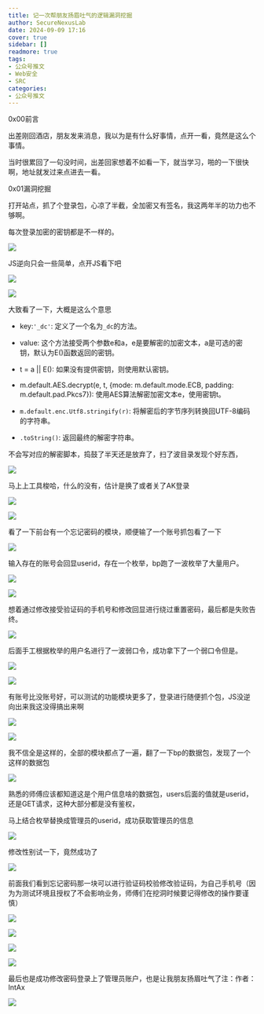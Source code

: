 ```yaml
---
title: 记一次帮朋友扬眉吐气的逻辑漏洞挖掘
author: SecureNexusLab
date: 2024-09-09 17:16
cover: true
sidebar: []
readmore: true
tags: 
- 公众号推文
- Web安全
- SRC
categories:
- 公众号推文
---
```


0x00前言

出差刚回酒店，朋友发来消息，我以为是有什么好事情，点开一看，竟然是这么个事情。



当时很累回了一句没时间，出差回家想着不如看一下，就当学习，啪的一下很快啊，地址就发过来点进去一看。



0x01漏洞挖掘



打开站点，抓了个登录包，心凉了半截，全加密又有签名，我这两年半的功力也不够啊。

每次登录加密的密钥都是不一样的。

![](/images/logical-vuln-mining-record/1.png)

JS逆向只会一些简单，点开JS看下吧

![](/images/logical-vuln-mining-record/2.png)

![](/images/logical-vuln-mining-record/3.png)

大致看了一下，大概是这么个意思

- key:`'_dc'`: 定义了一个名为`_dc`的方法。

- value: 这个方法接受两个参数e和a，e是要解密的加密文本，a是可选的密钥，默认为E()函数返回的密钥。

- t = a || E(): 如果没有提供密钥，则使用默认密钥。

- m.default.AES.decrypt(e, t, {mode: m.default.mode.ECB, padding: m.default.pad.Pkcs7}): 使用AES算法解密加密文本e，使用密钥t。

- `m.default.enc.Utf8.stringify(r)`: 将解密后的字节序列转换回UTF-8编码的字符串。

- `.toString()`: 返回最终的解密字符串。

 不会写对应的解密脚本，捣鼓了半天还是放弃了，扫了波目录发现个好东西，

![](/images/logical-vuln-mining-record/4.png)

马上上工具梭哈，什么的没有，估计是换了或者关了AK登录

![](/images/logical-vuln-mining-record/5.png)

![](/images/logical-vuln-mining-record/6.png)

看了一下前台有一个忘记密码的模块，顺便输了一个账号抓包看了一下

![](/images/logical-vuln-mining-record/7.png)

输入存在的账号会回显userid，存在一个枚举，bp跑了一波枚举了大量用户。

![](/images/logical-vuln-mining-record/8.png)

![](/images/logical-vuln-mining-record/9.png)

想着通过修改接受验证码的手机号和修改回显进行绕过重置密码，最后都是失败告终。

![](/images/logical-vuln-mining-record/10.png)

后面手工根据枚举的用户名进行了一波弱口令，成功拿下了一个弱口令但是。

![](/images/logical-vuln-mining-record/11.png)

![](/images/logical-vuln-mining-record/6.png)

有账号比没账号好，可以测试的功能模块更多了，登录进行随便抓个包，JS没逆向出来我这没得搞出来啊

![](/images/logical-vuln-mining-record/12.png)

![](/images/logical-vuln-mining-record/13.png)

我不信全是这样的，全部的模块都点了一遍，翻了一下bp的数据包，发现了一个这样的数据包

![](/images/logical-vuln-mining-record/14.png)

熟悉的师傅应该都知道这是个用户信息啥的数据包，users后面的值就是userid，还是GET请求，这种大部分都是没有鉴权，

马上结合枚举替换成管理员的userid，成功获取管理员的信息

![](/images/logical-vuln-mining-record/15.png)

修改性别试一下，竟然成功了

![](/images/logical-vuln-mining-record/16.png)

前面我们看到忘记密码那一块可以进行验证码校验修改验证码，为自己手机号（因为为测试环境且授权了不会影响业务，师傅们在挖洞时候要记得修改的操作要谨慎）

![](/images/logical-vuln-mining-record/17.png)

![](/images/logical-vuln-mining-record/18.png)

![](/images/logical-vuln-mining-record/19.png)

![](/images/logical-vuln-mining-record/20.png)

最后也是成功修改密码登录上了管理员账户，也是让我朋友扬眉吐气了注：作者：IntAx

![](/images/logical-vuln-mining-record/21.png)
